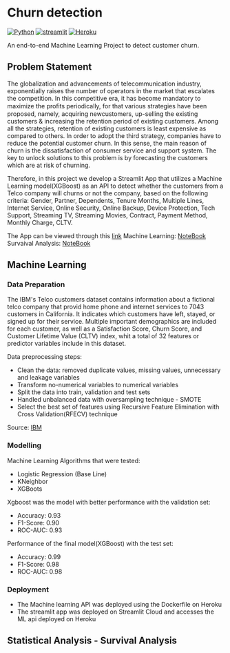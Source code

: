 # **Churn detection**

[![Python](https://img.shields.io/badge/python-3670A0?style=for-the-badge&logo=python&logoColor=ffdd54)](https://www.python.org)
[![streamlit](https://img.shields.io/badge/Streamlit-FF4B4B?style=for-the-badge&logo=Streamlit&logoColor=white)](https://streamlit.io/)
[![Heroku](https://img.shields.io/badge/heroku-%23430098.svg?style=for-the-badge&logo=heroku&logoColor=white)](https://www.heroku.com/platform)

An end-to-end Machine Learning Project to detect customer churn.

## **Problem Statement**
The globalization and advancements of telecommunication industry, exponentially raises the number of operators in the market that escalates the competition. In this competitive era, it has become mandatory to maximize the proﬁts periodically, for that various strategies have been proposed, namely, acquiring newcustomers, up-selling the existing customers & increasing the retention period of existing customers. Among all the strategies, retention of existing customers is least expensive as compared to others. In order to adopt the third strategy, companies have to reduce the potential customer churn. In this sense, the main reason of churn is the dissatisfaction of consumer service and support system. The key to unlock solutions to this problem is by forecasting the customers which are at risk of churning.

Therefore, in this project we develop a Streamlit App that utilizes a Machine Learning model(XGBoost) as an API to detect whether the customers from a Telco company will churns or not the company, based on the following criteria: Gender, Partner, Dependents, Tenure Months, Multiple Lines, Internet Service, Online Security, 
Online Backup, Device Protection, Tech Support, Streaming TV, Streaming Movies, Contract, Payment Method, Monthly Charge, CLTV. 

The App can be viewed through this [link](https://luissalazarsalinas-churn-detection-streamlit-app-r6b54r.streamlitapp.com/)
Machine Learning: [NoteBook]()
Survaival Analysis: [NoteBook]()

## Machine Learning

### **Data Preparation**
The IBM's Telco customers dataset contains information about a fictional telco company that provid home phone and internet services to 7043 customers in California. It indicates which customers have left, stayed, or signed up for their service. Multiple important demographics are included for each customer, as well as a Satisfaction Score, Churn Score, and Customer Lifetime Value (CLTV) index, whit a total of 32 features or predictor variables include in this dataset.

Data preprocessing steps:

- Clean the data: removed duplicate values, missing values, unnecessary and leakage variables
- Transform no-numerical variables to numerical variables
- Split the data into train, validation and test sets
- Handled unbalanced data with oversampling technique - SMOTE
- Select the best set of features using Recursive Feature Elimination with Cross Validation(RFECV) technique 

Source: [IBM](https://community.ibm.com/accelerators/catalog/content/Telco-customer-churn)

### **Modelling**
Machine Learning Algorithms that were tested:
- Logistic Regression (Base Line)
- KNeighbor
- XGBoots

Xgboost was the model with better performance with the validation set:
- Accuracy: 0.93
- F1-Score: 0.90
- ROC-AUC: 0.93

Performance of the final model(XGBoost) with the test set:
- Accuracy: 0.99
- F1-Score: 0.98
- ROC-AUC: 0.98

### **Deployment**
- The Machine learning API was deployed using the Dockerfile on Heroku
- The streamlit app was deployed on Streamlit Cloud and accesses the ML api deployed on Heroku

##  Statistical Analysis - Survival Analysis
